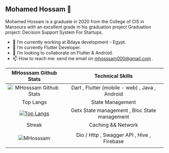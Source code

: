 ## Mohamed Hossam 👋

Mohamed Hossam is a graduate in 2020 from the College of CIS in Mansoura with an excellent grade in his graduation project
Graduation project: Decision Support System For Startups.

- 🔭 I’m currently working at Bdaya development - Egypt.
- 🌱 I’m currently Flutter Developer.
- 👯 I’m looking to collaborate on Flutter & Android.
- 📫 How to reach me: send me email on mhosssam000@gmail.com .


<div align="center">

| MHosssam Github Stats | Technical Skills |
|:------------------------:|:------------------------:|
|![MHosssam Github Stats](https://github-readme-stats.vercel.app/api?username=MHosssam&show_icons=true&theme=dracula)| Dart , Flutter  (mobile - web) , Java , Android |
|Top Langs | State Management |
|[![Top Langs](https://github-readme-stats.vercel.app/api/top-langs/?username=MHosssam&exclude_repo=ualehosaini.github.io,free-for-dev&layout=compact&langs_count=8)](https://github.com/ualehosaini)|  Getx State management , Bloc State management |
| Streak | Caching && Network |
|<p><img align="center" src="https://github-readme-streak-stats.herokuapp.com/?user=MHosssam&" alt="MHosssam" /></p> |  Dio / Http , Swagger API , Hive , Firebase |
 
</div>


